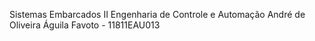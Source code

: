Sistemas Embarcados II
Engenharia de Controle e Automação
André de Oliveira Águila Favoto - 11811EAU013
